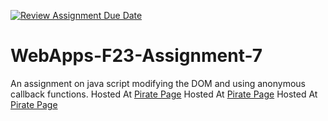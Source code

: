 [![Review Assignment Due Date](https://classroom.github.com/assets/deadline-readme-button-24ddc0f5d75046c5622901739e7c5dd533143b0c8e959d652212380cedb1ea36.svg)](https://classroom.github.com/a/Kv-XePEp)
# WebApps-F23-Assignment-7
An assignment on java script modifying the DOM and using anonymous callback functions.
Hosted At [Pirate Page](https://44-563-webapps-f23.github.io/44563-webapps-f23-assignment7-Chiranjeevi6/pirate.html)
Hosted At [Pirate Page](https://44-563-webapps-f23.github.io/44563-webapps-f23-assignment7-Chiranjeevi6/react.html)
Hosted At [Pirate Page](https://44-563-webapps-f23.github.io/44563-webapps-f23-assignment7-Chiranjeevi6/merger.html)